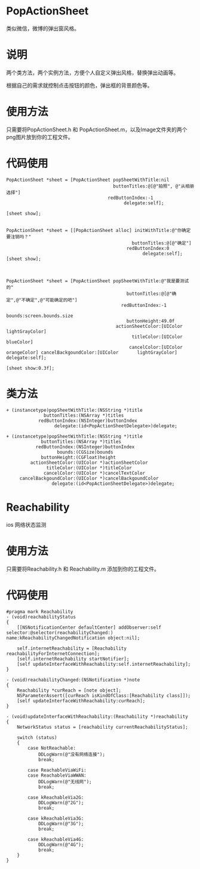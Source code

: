 # PopActionSheet

类似微信，微博的弹出窗风格。

# 说明

两个类方法，两个实例方法，方便个人自定义弹出风格，替换弹出动画等。

根据自己的需求就控制点击按钮的颜色，弹出框的背景颜色等。

# 使用方法

只需要将PopActionSheet.h 和 PopActionSheet.m，以及Image文件夹的两个png图片放到你的工程文件。

# 代码使用

    PopActionSheet *sheet = [PopActionSheet popSheetWithTitle:nil
                                            buttonTitles:@[@"拍照", @"从相册选择"]
                                          redButtonIndex:-1
                                                delegate:self];

    [sheet show];


    PopActionSheet *sheet = [[PopActionSheet alloc] initWithTitle:@"你确定要注销吗？"
                                                   buttonTitles:@[@"确定"]
                                                 redButtonIndex:0
                                                       delegate:self];
    [sheet show];



    PopActionSheet *sheet = [PopActionSheet popSheetWithTitle:@"我是要测试的"
                                                 buttonTitles:@[@"确定",@"不确定",@"可能确定的吧"]
                                               redButtonIndex:-1
                                                       bounds:screen.bounds.size
                                                 buttonHeight:49.0f
                                             actionSheetColor:[UIColor lightGrayColor]
                                                   titleColor:[UIColor blueColor]
                                                  cancelColor:[UIColor orangeColor] cancelBackgoundColor:[UIColor       lightGrayColor] delegate:self];
    
    [sheet show:0.3f];




# 类方法
    + (instancetype)popSheetWithTitle:(NSString *)title
                  buttonTitles:(NSArray *)titles
                redButtonIndex:(NSInteger)buttonIndex
                      delegate:(id<PopActionSheetDelegate>)delegate;

    + (instancetype)popSheetWithTitle:(NSString *)title
                 buttonTitles:(NSArray *)titles
               redButtonIndex:(NSInteger)buttonIndex
                       bounds:(CGSize)bounds
                 buttonHeight:(CGFloat)height
             actionSheetColor:(UIColor *)actionSheetColor
                   titleColor:(UIColor *)titleColor
                  cancelColor:(UIColor *)cancelTextColor
         cancelBackgoundColor:(UIColor *)cancelBackgoundColor
                     delegate:(id<PopActionSheetDelegate>)delegate;


# Reachability

ios 网络状态监测

# 使用方法

只需要将Reachability.h 和 Reachability.m 添加到你的工程文件。

# 代码使用

    #pragma mark Reachability
    - (void)reachabilityStatus
    {
        [[NSNotificationCenter defaultCenter] addObserver:self selector:@selector(reachabilityChanged:) name:kReachabilityChangedNotification object:nil];
    
        self.internetReachability = [Reachability reachabilityForInternetConnection];
        [self.internetReachability startNotifier];
        [self updateInterfaceWithReachability:self.internetReachability];
    }

    - (void)reachabilityChanged:(NSNotification *)note
    {
        Reachability *curReach = [note object];
        NSParameterAssert([curReach isKindOfClass:[Reachability class]]);
        [self updateInterfaceWithReachability:curReach];
    }

    - (void)updateInterfaceWithReachability:(Reachability *)reachability
    {
        NetworkStatus status = [reachability currentReachabilityStatus];
    
        switch (status)
        {
            case NotReachable:
                DDLogWarn(@"没有网络连接");
                break;
            
            case ReachableViaWiFi:
            case ReachableViaWWAN:
                DDLogWarn(@"无线网");
                break;
            
            case kReachableVia2G:
                DDLogWarn(@"2G");
                break;
            
            case kReachableVia3G:
                DDLogWarn(@"3G");
                break;
            
            case kReachableVia4G:
                DDLogWarn(@"4G");
                break;
        }
    }
